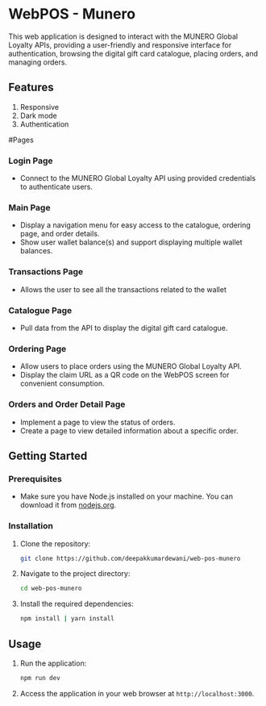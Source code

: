 
# WebPOS - Munero

This web application is designed to interact with the MUNERO Global Loyalty APIs, providing a user-friendly and responsive interface for authentication, browsing the digital gift card catalogue, placing orders, and managing orders.

## Features
1. Responsive
2. Dark mode
3. Authentication

#Pages

### Login Page

- Connect to the MUNERO Global Loyalty API using provided credentials to authenticate users.

### Main Page

- Display a navigation menu for easy access to the catalogue, ordering page, and order details.
- Show user wallet balance(s) and support displaying multiple wallet balances.

### Transactions Page

- Allows the user to see all the transactions related to the wallet

### Catalogue Page

- Pull data from the API to display the digital gift card catalogue.

### Ordering Page

- Allow users to place orders using the MUNERO Global Loyalty API.
- Display the claim URL as a QR code on the WebPOS screen for convenient consumption.

### Orders and Order Detail Page

- Implement a page to view the status of orders.
- Create a page to view detailed information about a specific order.

## Getting Started

### Prerequisites

- Make sure you have Node.js installed on your machine. You can download it from [nodejs.org](https://nodejs.org/).

### Installation

1. Clone the repository:

    ```bash
    git clone https://github.com/deepakkumardewani/web-pos-munero
    ```

2. Navigate to the project directory:

    ```bash
    cd web-pos-munero
    ```

3. Install the required dependencies:

    ```bash
    npm install | yarn install
    ```

## Usage

1. Run the application:

    ```bash
    npm run dev
    ```

2. Access the application in your web browser at `http://localhost:3000`.
